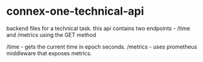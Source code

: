 # connex-one-technical-api

backend files for a technical task. this api contains two endpoints - /time and /metrics using the GET method

/time - gets the current time in epoch seconds.
/metrics - uses prometheus middleware that exposes metrics. 
